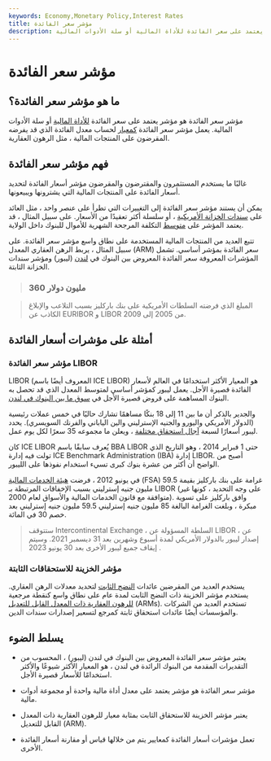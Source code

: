 ```yaml
---
keywords: Economy,Monetary Policy,Interest Rates
title: مؤشر سعر الفائدة
description: مؤشر سعر الفائدة هو مؤشر يعتمد على سعر الفائدة للأداة المالية أو سلة الأدوات المالية.
---
```


# مؤشر سعر الفائدة
## ما هو مؤشر سعر الفائدة؟

مؤشر سعر الفائدة هو مؤشر يعتمد على سعر الفائدة [للأداة المالية](/financialinstrument) أو سلة الأدوات المالية. يعمل مؤشر سعر الفائدة [كمعيار](/benchmark) لحساب معدل الفائدة الذي قد يفرضه المقرضون على المنتجات المالية ، مثل الرهون العقارية.

## فهم مؤشر سعر الفائدة

غالبًا ما يستخدم المستثمرون والمقترضون والمقرضون مؤشر أسعار الفائدة لتحديد أسعار الفائدة على المنتجات المالية التي يشترونها ويبيعونها.

يمكن أن يستند مؤشر سعر الفائدة إلى التغييرات التي تطرأ على عنصر واحد ، مثل العائد على [سندات الخزانة الأمريكية](/ustreasury) ، أو سلسلة أكثر تعقيدًا من الأسعار. على سبيل المثال ، قد يعتمد المؤشر على [متوسط](/weightedaverage) التكلفة المرجحة الشهرية للأموال للبنوك داخل الولاية.

تتبع العديد من المنتجات المالية المستخدمة على نطاق واسع مؤشر سعر الفائدة. على سبيل المثال ، يربط الرهن العقاري المعدل (ARM) سعر الفائدة بمؤشر أساسي. تشمل المؤشرات المعروفة سعر الفائدة المعروض بين البنوك في [لندن](/libor) (ليبور) ومؤشر سندات الخزانة الثابتة.

> ### 360 مليون دولار

> المبلغ الذي فرضته السلطات الأمريكية على بنك باركليز بسبب التلاعب والإبلاغ الكاذب عن EURIBOR و LIBOR من 2005 إلى 2009.

>

## أمثلة على مؤشرات أسعار الفائدة

### مؤشر سعر الفائدة LIBOR

LIBOR (المعروف أيضًا باسم ICE LIBOR) هو المعيار الأكثر استخدامًا في العالم لأسعار الفائدة قصيرة الأجل. يعمل ليبور كمؤشر أساسي لمتوسط المعدل الذي قد تحصل به البنوك المساهمة على قروض قصيرة الأجل في [سوق ما بين البنوك في لندن](/interbankmarket).

والجدير بالذكر أن ما بين 11 إلى 18 بنكًا مساهمًا تشارك حاليًا في خمس عملات رئيسية (الدولار الأمريكي واليورو والجنيه الإسترليني والين الياباني والفرنك السويسري). يحدد ليبور أسعارًا لسبعة [آجال استحقاق مختلفة](/maturity) ، ويعلن ما مجموعه 35 سعرًا لكل يوم عمل.

كان ICE LIBOR يُعرف سابقًا باسم BBA LIBOR حتى 1 فبراير 2014 ، وهو التاريخ الذي تولت فيه إدارة ICE Benchmark Administration (IBA) إدارة LIBOR. أصبح من الواضح أن أكثر من عشرة بنوك كبرى تسيء استخدام نفوذها على الليبور.

في يونيو 2012 ، فرضت [هيئة الخدمات المالية](/financial-services-authority-fsa) (FSA) غرامة على بنك باركليز بقيمة 59.5 مليون جنيه إسترليني بسبب الإخفاقات المرتبطة بـ LIBOR (على وجه التحديد ، كونها غير متوافقة مع قانون الخدمات المالية والأسواق لعام 2000). وافق باركليز على تسوية مبكرة ، وبلغت الغرامة البالغة 85 مليون جنيه إسترليني 59.5 مليون جنيه إسترليني بعد خصم 30 في المائة.

> ستتوقف Intercontinental Exchange ، السلطة المسؤولة عن LIBOR ، عن إصدار ليبور بالدولار الأمريكي لمدة أسبوع وشهرين بعد 31 ديسمبر 2021. وسيتم إيقاف جميع ليبور الأخرى بعد 30 يونيو 2023 .

>

### مؤشر الخزينة للاستحقاقات الثابتة

يستخدم العديد من المقرضين عائدات [النضج الثابت](/constantmaturity) لتحديد معدلات الرهن العقاري. يستخدم مؤشر الخزينة ذات النضج الثابت لمدة عام على نطاق واسع كنقطة مرجعية [للرهون العقارية ذات المعدل القابل للتعديل](/arm) (ARMs). تستخدم العديد من الشركات والمؤسسات أيضًا عائدات استحقاق ثابتة كمرجع لتسعير إصدارات سندات الدين.

## يسلط الضوء

- يعتبر مؤشر سعر الفائدة المعروض بين البنوك في لندن (ليبور) ، المحسوب من التقديرات المقدمة من البنوك الرائدة في لندن ، هو المعيار الأكثر شيوعًا والأكثر استخدامًا للأسعار قصيرة الأجل.

- مؤشر سعر الفائدة هو مؤشر يعتمد على معدل أداة مالية واحدة أو مجموعة أدوات مالية.

- يعتبر مؤشر الخزينة للاستحقاق الثابت بمثابة معيار للرهون العقارية ذات المعدل القابل للتعديل (ARM).

- تعمل مؤشرات أسعار الفائدة كمعايير يتم من خلالها قياس أو مقارنة أسعار الفائدة الأخرى.

